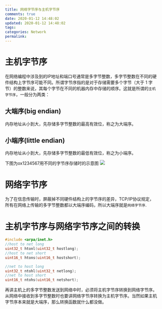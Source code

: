```yaml
---
title: 网络字节序与主机字节序
comments: true
date: 2020-01-12 14:48:02
updated: 2020-01-12 14:48:02
tags:
categories: Network
permalink:
---
```


# 主机字节序
在网络编程中涉及到的IP地址和端口号通常是多字节整数，多字节整数在不同的硬件结构上字节序可能不同。所谓字节序指的是对于存储需要多个字节（大于 1 字节）的整数来说，其每个字节在不同的机器内存中存储的顺序。这就是所谓的`主机字节序`，一般分为两类：

## 大端序(big endian)
内存地址从小到大，先存储多字节整数的最高有效位，称之为大端序。

## 小端序(little endian)
内存地址从小到大，先存储多字节整数的最低有效位，称之为小端序。

下图为ox1234567用不同的字节序存储时的示意图
![](/images/big-little-endian.gif)

# 网络字节序
为了在信息传输时，屏蔽掉不同硬件结构上的字节序的差异，TCP/IP协议规定，所有在网络上传输的多字节整数都以大端序编码，所以大端序就是`网络字节序`.

# 主机字节序与网络字节序之间的转换
``` c
#include <arpa/inet.h>
//host to net long
uint32_t htonl(uint32_t hostlong);
//host to net short
uint16_t htons(uint16_t hostshort);

//net to host long
uint32_t ntohl(uint32_t netlong);
//net to host short
uint16_t ntohs(uint16_t netshort);
```
再讲主机上的多字节整数发送到网络中时，必须将主机字节序转换到网络字节序。从网络中接收到多字节整数时也要讲网络字节序转换为主机字节序。当然如果主机字节序本来就是大端序，那么转换函数就什么都没做。

